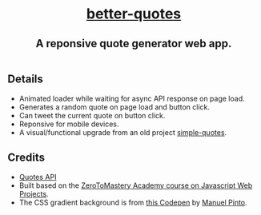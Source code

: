 <a
    href="https://rzmk.github.io/better-quotes/">
    <h1
        align="center">better-quotes</h1>
</a>
<h2
    align="center">A reponsive quote generator web app.</h2>

<p
    align="center">
<a
    href="https://rzmk.github.io/better-quotes/">
    <img
        src="preview.gif"
        align="center"
        alt="">
</a>
</p>

## Details

-   Animated loader while waiting for async API response on page load.
-   Generates a random quote on page load and button click.
-   Can tweet the current quote on button click.
-   Reponsive for mobile devices.
-   A visual/functional upgrade from an old project [simple-quotes]("https://rzmk.github.io/simple-quotes/").

## Credits

-   [Quotes API](https://type.fit/api "Type.fit API")
-   Built based on the [ZeroToMastery Academy course on Javascript Web Projects](https://academy.zerotomastery.io/p/javascript-projects "ZTM Javascript Projects Course").
-   The CSS gradient background is from [this Codepen](https://codepen.io/P1N2O/pen/pyBNzX "Pure CSS Gradient Background") by [Manuel Pinto](https://codepen.io/P1N2O "Manuel Pinto").
